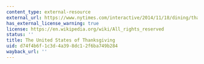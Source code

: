 ```yaml
---
content_type: external-resource
external_url: https://www.nytimes.com/interactive/2014/11/18/dining/thanksgiving-recipes-across-the-united-states.html?_r=0
has_external_license_warning: true
license: https://en.wikipedia.org/wiki/All_rights_reserved
status: ''
title: The United States of Thanksgiving
uid: d74f4b6f-1c3d-4a39-8dc1-2f6ba749b284
wayback_url: ''
---
```

